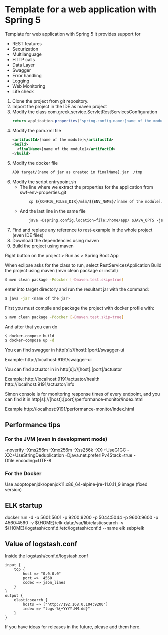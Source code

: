# Template for a web application with Spring 5

Template for web application with Spring 5
It provides support for
- REST features
- Securization
- Multilanguage
- HTTP calls
- Data Layer
- Swagger
- Error handling
- Logging
- Web Monitoring
- Life check

1. Clone the project from git repository.
2. Import the project in the IDE as maven project
3. Modify the class com.greek.service.ServletRestServicesConfiguration
	```java
	return application.properties("spring.config.name:[name of the module]").sources(applicationClass);
	```
4. Modify the pom.xml file
	```xml
	<artifactId>[name of the module]</artifactId>
	<build>
	  <finalName>[name of the module]</artifactId>
	</build>
	```
5. Modify the docker file
	```xml
	ADD target/[name of jar as created in finalName].jar  /tmp
	```
6. Modify the script entrypoint.sh
	  - The line where we extract the properties for the application from swf-env-properties.git
		```xml
			cp ${CONFIG_FILES_DIR}/mlm/${ENV_NAME}/[name of the module].properties /home/app/application.properties
		```
	  - And the last line in the same file
		```xml
			java -Dspring.config.location=file:/home/app/ $JAVA_OPTS -jar [name of the jar].jar
		```
7. Find and replace any reference to rest-example in the whole project (even IDE files)
8. Download the dependencies using maven
9. Build the project using maven

Right button on the project > Run as > Spring Boot App

When eclipse asks for the class to run, select RestServicesApplication
Build the project using maven (mvn clean package or install)
```sh
$ mvn clean package -Pdocker [-Dmaven.test.skip=true]
```
enter into target directory and run the resultant jar with the command: 
```sh
$ java -jar <name of the jar>
```

First you must compile and package the project with docker profile with:
```sh
$ mvn clean package -Pdocker [-Dmaven.test.skip=true]
```
And after that you can do
```sh
$ docker-compose build
$ docker-compose up -d
```

You can find swagger in http[s]://[host]:[port]/swagger-ui

Example:
http://localhost:9191/swagger-ui

You can find actuator in in http[s]://[host]:[port]/actuator

Example:
http://localhost:9191/actuator/health
http://localhost:9191/actuator/info

Simon console is for monitoring response times of every endpoint, and 
you can find it in http[s]://[host]:[port]/performance-monitor/index.html

Example
http://localhost:9191/performance-monitor/index.html

## Performance tips

### For the JVM (even in development mode)
-noverify -Xms256m -Xmx256m -Xss256k -XX:+UseG1GC -XX:+UseStringDeduplication -Djava.net.preferIPv4Stack=true -Dfile.encoding=UTF-8

### For the Docker
Use adoptopenjdk/openjdk11:x86_64-alpine-jre-11.0.11_9 image (fixed version)

## ELK startup
docker run -d -p 5601:5601 -p 9200:9200 -p 5044:5044 -p 9600:9600 -p 4560:4560 -v ${HOME}/elk-data:/var/lib/elasticsearch -v ${HOME}/logstash/conf.d:/etc/logstash/conf.d --name elk sebp/elk

## Value of logstash.conf
Inside the logstash/conf.d/logstash.conf
```
input {
	tcp {
		host => "0.0.0.0"
		port =>  4560
		codec => json_lines
	}
}
output {
 	elasticsearch {
		hosts => ["http://192.168.0.104:9200"]
		index => "logs-%{+YYYY.MM.dd}"
  	}
}
```

If you have ideas for releases in the future, please add them here.
